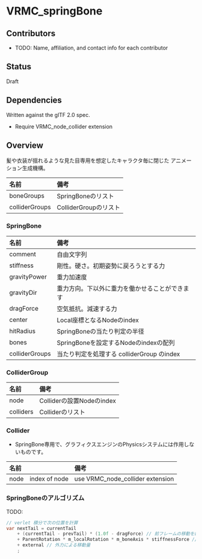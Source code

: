 # VRMC_springBone

## Contributors

* TODO: Name, affiliation, and contact info for each contributor

## Status

Draft

## Dependencies

Written against the glTF 2.0 spec.

* Require VRMC_node_collider extension

## Overview

髪や衣装が揺れるような見た目専用を想定したキャラクタ毎に閉じた
アニメーション生成機構。

| 名前           | 備考                  |
|:---------------|:----------------------|
| boneGroups     | SpringBoneのリスト    |
| colliderGroups | ColliderGroupのリスト |

### SpringBone

| 名前           | 備考                                           |
|:---------------|:-----------------------------------------------|
| comment        | 自由文字列                                     |
| stiffness      | 剛性。硬さ。初期姿勢に戻ろうとする力           |
| gravityPower   | 重力加速度                                     |
| gravityDir     | 重力方向。下以外に重力を働かせることができます |
| dragForce      | 空気抵抗。減速する力                           |
| center         | Local座標となるNodeのindex                     |
| hitRadius      | SpringBoneの当たり判定の半径                   |
| bones          | SpringBoneを設定するNodeのindexの配列          |
| colliderGroups | 当たり判定を処理する colliderGroup のindex     |

### ColliderGroup

| 名前      | 備考                      |
|:----------|:--------------------------|
| node      | Colliderの設置Nodeのindex |
| colliders | Colliderのリスト          |

### Collider

* SpringBone専用で、グラフィクスエンジンのPhysicsシステムには作用しないものです。

| 名前      |               | 備考                                                |
|:----------|:--------------|:----------------------------------------------------|
| node      | index of node | use VRMC_node_collider extension 

### SpringBoneのアルゴリズム

TODO:

```cs
// verlet 積分で次の位置を計算
var nextTail = currentTail
    + (currentTail - prevTail) * (1.0f - dragForce) // 前フレームの移動を継続する(減衰もあるよ)
    + ParentRotation * m_localRotation * m_boneAxis * stiffnessForce // 親の回転による子ボーンの移動目標
    + external // 外力による移動量
    ;
```
